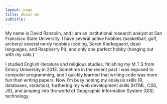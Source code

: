 ```yaml
---
layout: page
title: About me
subtitle: 
---
```


My name is David Ranzolin, and I am an institutional research analyst at San Francisco State University. I have several active hobbies (basketball, golf, archery)
several nerdy hobbies (coding, Soren Kierkegaard, dead languages, and Raspberry Pi), and only one perfect hobby (hanging out with my cats.)  

I studied English literature and religious studies, finishing my M.T.S from Emory University in 2013. Sometime in the recent past I was exposed to computer programming, and I quickly learned that writing code was more fun than writing papers. Now I'm busy honing my analysis skills (R, databases, statistics), furthering my web development skills (HTML, CSS, JS), and jumping into the world of Geographic Information System (GIS) technology.